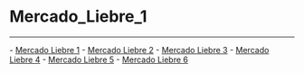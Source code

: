 # Mercado_Liebre_1
<hr/>
- <a href="https://github.com/YonPalac1/Mercado_Liebre_1">Mercado Liebre 1</a>
- <a href="https://github.com/YonPalac1/Mercado_Liebre_2">Mercado Liebre 2</a>
- <a href="https://github.com/YonPalac1/Mercado_Liebre_3">Mercado Liebre 3</a>
- <a href="https://github.com/YonPalac1/Mercado_Liebre_4">Mercado Liebre 4</a>
- <a href="https://github.com/YonPalac1/Mercado_Liebre_5">Mercado Liebre 5</a>
- <a href="https://github.com/YonPalac1/Mercado_Liebre_6">Mercado Liebre 6</a>
